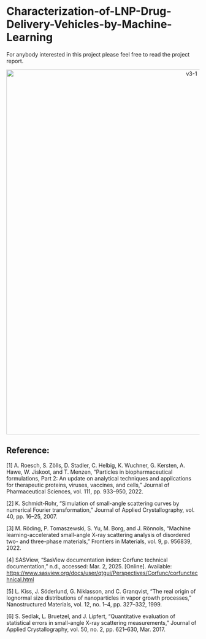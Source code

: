 # Characterization-of-LNP-Drug-Delivery-Vehicles-by-Machine-Learning
For anybody interested in this project please feel free to read the project report.

<p align="center">
  <img src="https://github.com/user-attachments/assets/ccf1caab-2672-4883-886e-c88391672948" alt="v3-1" width="950">
</p>


## Reference:

[1] A. Roesch, S. Zölls, D. Stadler, C. Helbig, K. Wuchner, G. Kersten, A. Hawe, W. Jiskoot, and T. Menzen, “Particles in biopharmaceutical formulations, Part 2: An update on analytical techniques and applications for therapeutic proteins, viruses, vaccines, and cells,” Journal of Pharmaceutical Sciences, vol. 111, pp. 933–950, 2022.

[2] K. Schmidt-Rohr, “Simulation of small-angle scattering curves by numerical Fourier transformation,” Journal of Applied Crystallography, vol. 40, pp. 16–25, 2007.

[3] M. Röding, P. Tomaszewski, S. Yu, M. Borg, and J. Rönnols, “Machine learning-accelerated small-angle X-ray scattering analysis of disordered two- and three-phase materials,” Frontiers in Materials, vol. 9, p. 956839, 2022.

[4] SASView, “SasView documentation index: Corfunc technical documentation,” n.d., accessed: Mar. 2, 2025. [Online]. Available: https://www.sasview.org/docs/user/qtgui/Perspectives/Corfunc/corfunctechnical.html

[5] L. Kiss, J. Söderlund, G. Niklasson, and C. Granqvist, “The real origin of lognormal size distributions of nanoparticles in vapor growth processes,” Nanostructured Materials, vol. 12, no. 1–4, pp. 327–332, 1999.

[6] S. Sedlak, L. Bruetzel, and J. Lipfert, “Quantitative evaluation of statistical errors in small-angle X-ray scattering measurements,” Journal of Applied Crystallography, vol. 50, no. 2, pp. 621–630, Mar. 2017.
